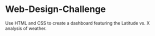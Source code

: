 # Web-Design-Challenge

Use HTML and CSS to create a dashboard featuring the Latitude vs. X analysis of weather.

